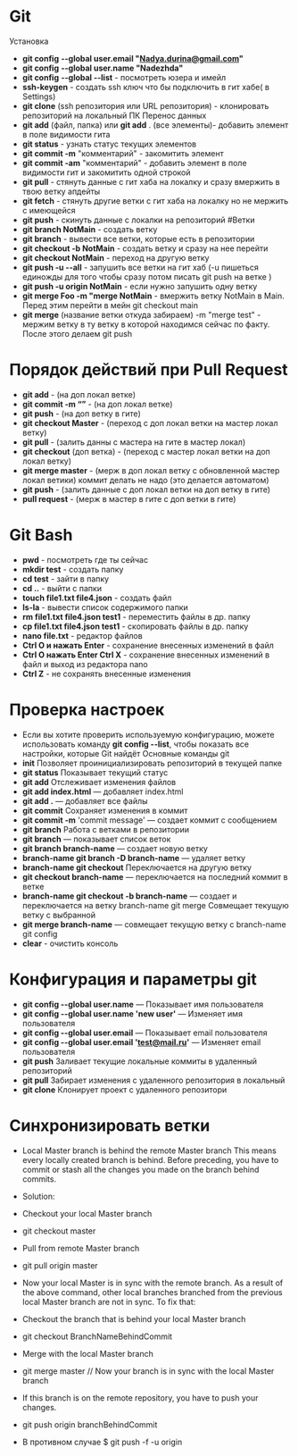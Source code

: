 # Git

Установка
* **git config** **--global user.email "Nadya.durina@gmail.com"**
* **git config** **--global user.name "Nadezhda"**
* **git config** **--global --list** - посмотреть юзера и имейл
* **ssh-keygen** - создать ssh ключ что бы подключить в гит хабе( в Settings) 
* **git clone** (ssh репозитория или URL репозитория) - клонировать репозиторий на локальный ПК
Перенос данных
* **git add** (файл, папка) или **git add** . (все элементы)- добавить элемент в поле видимости гита
* **git status** - узнать статус текущих элементов
* **git commit -m** "комментарий" - закомитить элемент
* **git commit -am** "комментарий" - добавить элемент в поле видимости гит и закомитить одной строкой
* **git pull** - стянуть данные с гит хаба на локалку и сразу вмержить в твою ветку апдейты
* **git fetch** - стянуть другие ветки с гит хаба на локалку но не мержить с имеющейся
* **git push** - скинуть данные с локалки на репозиторий
#Ветки
* **git branch NotMain** - создать ветку
* **git branch** - вывести все ветки, которые есть в репозитории
* **git checkout -b NotMain** - создать ветку и сразу на нее перейти
* **git checkout NotMain** - переход на другую ветку
* **git push -u --all** -  запушить все ветки на гит хаб (-u пишеться единожды для того чтобы сразу потом писать git push на ветке )
* **git push -u origin NotMain** - если нужно запушить одну ветку
* **git merge Foo -m "merge NotMain** - вмержить ветку NotMain в Main. Перед этим перейти в мейн git checkout main
* **git merge** (название ветки откуда забираем) -m "merge test" - мержим ветку в ту ветку в которой находимся сейчас по факту. После этого делаем git push
# Порядок действий при **Pull Request**
* **git add** - (на доп локал ветке)
* **git commit -m “”** - (на доп локал ветке)
* **git push** - (на доп ветку в гите)
* **git checkout Master** - (переход с доп локал ветки на мастер локал ветку)
* **git pull** - (залить данны с мастера на гите в мастер локал)
* **git checkout** (доп ветка) - (переход с мастер локал ветки на доп локал ветку)
* **git merge master** - (мерж в доп локал ветку с обновленной мастер локал ветики) 
коммит делать не надо (это делается автоматом)
* **git push** - (залить данные с доп локал ветки на доп ветку в гите)
* **pull request** - (мерж в мастер в гите с доп ветки в гите) 
# Git Bash
* **pwd** - посмотреть где ты сейчас
* **mkdir test** - создать папку
* **cd test** - зайти в папку
* **cd ..** - выйти с папки
* **touch file1.txt file4.json** - создать файл
* **ls-la** - вывести список содержимого папки
* **rm file1.txt file4.json test1** - переместить файлы в др. папку
* **cp file1.txt file4.json test1** - скопировать файлы в др. папку
* **nano file.txt** - редактор файлов 
* **Ctrl  O  и нажать Enter** - сохранение внесенных изменений в файл
* **Ctrl  O нажать Enter Ctrl  X** - сохранение внесенных изменений в файл и выход из редактора nano
* **Ctrl  Z** - не сохранять внесенные изменения

# Проверка настроек
* Если вы хотите проверить используемую конфигурацию, можете использовать команду **git config --list**, чтобы показать все настройки, которые Git найдёт
Основные команды git 
* **init** Позволяет проинициализировать репозиторий в текущей папке
* **git status** Показывает текущий статус 
* **git add** Отслеживает изменения файлов 
* **git add index.html** — добавляет index.html 
* **git add .** — добавляет все файлы 
* **git commit** Сохраняет изменения в коммит 
* **git commit -m** 'commit message' — создает коммит с сообщением 
* **git branch** Работа с ветками в репозитории 
* **git branch** — показывает список веток 
* **git branch branch-name** — создает новую ветку 
* **branch-name git branch -D branch-name** — удаляет ветку
* **branch-name git checkout** Переключается на другую ветку 
* **git checkout branch-name** — переключается на последний коммит в ветке 
* **branch-name git checkout -b branch-name** — создает и переключается на ветку branch-name git merge Совмещает текущую ветку с выбранной
* **git merge branch-name** — совмещает текущую ветку с branch-name git config 
* **clear** - очистить консоль

# Конфигурация и параметры git 
* **git config --global user.name** — Показывает имя пользователя 
* **git config --global user.name 'new user'** — Изменяет имя пользователя 
* **git config --global user.email** — Показывает email пользователя 
* **git config --global user.email 'test@mail.ru'** — Изменяет email пользователя 
* **git push** Заливает текущие локальные коммиты в удаленный репозиторий 
* **git pull** Забирает изменения с удаленного репозитория в локальный 
* **git clone** Клонирует проект с удаленного репозитори


# Синхронизировать ветки 

* Local Master branch is behind the remote Master branch
This means every locally created branch is behind.
Before preceding, you have to commit or stash all the changes you made on the branch behind commits.
* Solution:
* Checkout your local Master branch
* git checkout master
* Pull from remote Master branch
* git pull origin master
* Now your local Master is in sync with the remote branch. As a result of the above command, other local branches branched from the previous local Master branch are not in sync. To fix that:
* Checkout the branch that is behind your local Master branch
* git checkout BranchNameBehindCommit
* Merge with the local Master branch
* git merge master // Now your branch is in sync with the local Master branch
* If this branch is on the remote repository, you have to push your changes.
* git push origin branchBehindCommit

* В противном случае $ git push -f -u origin <name of branch>
